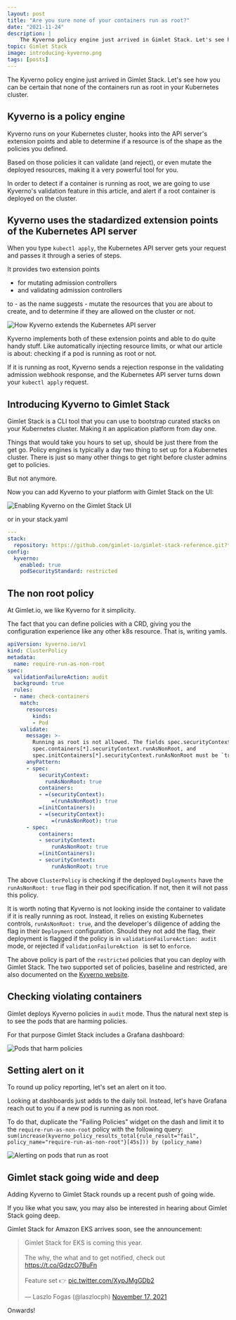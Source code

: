 ```yaml
---
layout: post
title: "Are you sure none of your containers run as root?"
date: "2021-11-24"
description: |
    The Kyverno policy engine just arrived in Gimlet Stack. Let's see how you can be certain that none of the containers run as root in your Kubernetes cluster.
topic: Gimlet Stack
image: introducing-kyverno.png
tags: [posts]
---
```


The Kyverno policy engine just arrived in Gimlet Stack. Let's see how you can be certain that none of the containers run as root in your Kubernetes cluster.

## Kyverno is a policy engine

Kyverno runs on your Kubernetes cluster, hooks into the API server's extension points and able to determine if a resource is of the shape as the policies you defined.

Based on those policies it can validate (and reject), or even mutate the deployed resources, making it a very powerful tool for you.

In order to detect if a container is running as root, we are going to use Kyverno's validation feature in this article, and alert if a root container is deployed on the cluster.

## Kyverno uses the stadardized extension points of the Kubernetes API server

When you type `kubectl apply`, the Kubernetes API server gets your request and passes it through a series of steps.

It provides two extension points

- for mutating admission controllers
- and validating admission controllers

to - as the name suggests - mutate the resources that you are about to create, and to determine if they are allowed on the cluster or not.

![How Kyverno extends the Kubernetes API server](https://kyverno.io/images/kyverno-architecture.png)

Kyverno implements both of these extension points and able to do quite handy stuff. Like automatically injecting resource limits, or what our article is about: checking if a pod is running as root or not.

If it is running as root, Kyverno sends a rejection response in the validating admission webhook response, and the Kubernetes API server turns down your `kubectl apply` request.

## Introducing Kyverno to Gimlet Stack

Gimlet Stack is a CLI tool that you can use to bootstrap curated stacks on your Kubernetes cluster. Making it an application platform from day one.

Things that would take you hours to set up, should be just there from the get go. Policy engines is typically a day two thing to set  up for a Kubernetes cluster. There is just so many other things to get right before cluster admins get to policies.

But not anymore.

Now you can add Kyverno to your platform with Gimlet Stack on the UI:

![Enabling Kyverno on the Gimlet Stack UI](/enabling-kyverno.png)

or in your stack.yaml

```yaml
---
stack:
  repository: https://github.com/gimlet-io/gimlet-stack-reference.git?tag=v0.10.0
config:
  kyverno:
    enabled: true
    podSecurityStandard: restricted
```

## The non root policy

At Gimlet.io, we like Kyverno for it simplicity.

The fact that you can define policies with a CRD, giving you the configuration experience like any other k8s resource. That is, writing yamls.

```yaml
apiVersion: kyverno.io/v1
kind: ClusterPolicy
metadata:
  name: require-run-as-non-root
spec:
  validationFailureAction: audit
  background: true
  rules:
  - name: check-containers
    match:
      resources:
        kinds:
        - Pod
    validate:
      message: >-
        Running as root is not allowed. The fields spec.securityContext.runAsNonRoot,
        spec.containers[*].securityContext.runAsNonRoot, and
        spec.initContainers[*].securityContext.runAsNonRoot must be `true`.        
      anyPattern:
      - spec:
          securityContext:
            runAsNonRoot: true
          containers:
          - =(securityContext):
              =(runAsNonRoot): true
          =(initContainers):
          - =(securityContext):
              =(runAsNonRoot): true
      - spec:
          containers:
          - securityContext:
              runAsNonRoot: true
          =(initContainers):
          - securityContext:
              runAsNonRoot: true
```

The above `ClusterPolicy` is checking if the deployed `Deployments` have the `runAsNonRoot: true` flag in their pod specification. If not, then it will not pass this policy.

It is worth noting that Kyverno is not looking inside the container to validate if it is really running as root. Instead, it relies on existing Kubernetes controls, `runAsNonRoot: true`, and the developer's diligence of adding the flag in their `Deployment` configuration. Should they not add the flag, their deployment is flagged if the policy is in `validationFailureAction: audit` mode, or rejected if `validationFailureAction ` is set to `enforce`.

The above policy is part of the `restricted` policies that you can deploy with Gimlet Stack. The two supported set of policies, baseline and restricted, are also documented on the [Kyverno website](https://kyverno.io/policies).

## Checking violating containers

Gimlet deploys Kyverno policies in `audit` mode. Thus the natural next step is to see the pods that are harming policies.

For that purpose Gimlet Stack includes a Grafana dashboard:

![Pods that harm policies](/policy-dash.png)

## Setting alert on it

To round up policy reporting, let's set an alert on it too.

Looking at dashboards just adds to the daily toil. Instead, let's have Grafana reach out to you if a new pod is running as non root.

To do that, duplicate the "Failing Policies" widget on the dash and limit it to the `require-run-as-non-root` policy with the following query: `sum(increase(kyverno_policy_results_total{rule_result="fail", policy_name="require-run-as-non-root"}[45s])) by (policy_name)`

![Alerting on pods that run as root](/policy-alert.png)


## Gimlet stack going wide and deep

Adding Kyverno to Gimlet Stack rounds up a recent push of going wide.

If you like what you saw, you may also be interested in hearing about Gimlet Stack going deep.

Gimlet Stack for Amazon EKS arrives soon, see the announcement:

<blockquote class="twitter-tweet"><p lang="en" dir="ltr">Gimlet Stack for EKS is coming this year.<br><br>The why, the what and to get notified, check out <a href="https://t.co/GdzcO7BuFn">https://t.co/GdzcO7BuFn</a><br><br>Feature set 👉 <a href="https://t.co/XypJMgGDb2">pic.twitter.com/XypJMgGDb2</a></p>&mdash; Laszlo Fogas (@laszlocph) <a href="https://twitter.com/laszlocph/status/1460954766159368193?ref_src=twsrc%5Etfw">November 17, 2021</a></blockquote> <script async src="https://platform.twitter.com/widgets.js" charset="utf-8"></script> 

Onwards!
